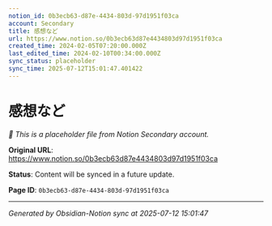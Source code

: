 ```yaml
---
notion_id: 0b3ecb63-d87e-4434-803d-97d1951f03ca
account: Secondary
title: 感想など
url: https://www.notion.so/0b3ecb63d87e4434803d97d1951f03ca
created_time: 2024-02-05T07:20:00.000Z
last_edited_time: 2024-02-10T00:34:00.000Z
sync_status: placeholder
sync_time: 2025-07-12T15:01:47.401422
---
```


# 感想など

*🔄 This is a placeholder file from Notion Secondary account.*

**Original URL**: https://www.notion.so/0b3ecb63d87e4434803d97d1951f03ca

**Status**: Content will be synced in a future update.

**Page ID**: `0b3ecb63-d87e-4434-803d-97d1951f03ca`

---

*Generated by Obsidian-Notion sync at 2025-07-12 15:01:47*
